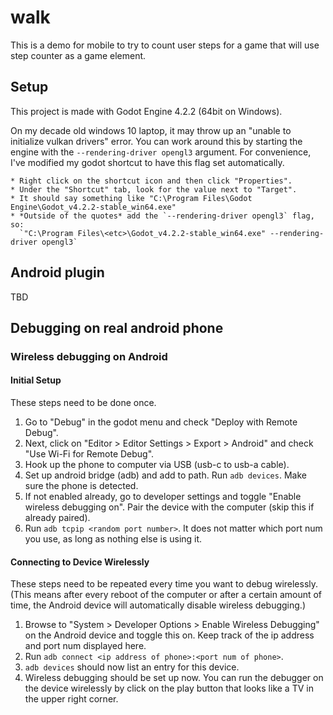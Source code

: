 # walk

This is a demo for mobile to try to count user steps for a game that will use step counter as a game element.

## Setup

This project is made with Godot Engine 4.2.2 (64bit on Windows).

On my decade old windows 10 laptop, it may throw up an "unable to initialize vulkan drivers" error. You can work around this by starting the engine with the `--rendering-driver opengl3` argument. For convenience, I've modified my godot shortcut to have this flag set automatically.

    * Right click on the shortcut icon and then click "Properties".
    * Under the "Shortcut" tab, look for the value next to "Target".
    * It should say something like "C:\Program Files\Godot Engine\Godot_v4.2.2-stable_win64.exe"
    * *Outside of the quotes* add the `--rendering-driver opengl3` flag, so:
      `"C:\Program Files\<etc>\Godot_v4.2.2-stable_win64.exe" --rendering-driver opengl3`

## Android plugin

TBD

## Debugging on real android phone

### Wireless debugging on Android

#### Initial Setup

These steps need to be done once.

1. Go to "Debug" in the godot menu and check "Deploy with Remote Debug".
1. Next, click on "Editor > Editor Settings > Export > Android" and check "Use Wi-Fi for Remote Debug".
1. Hook up the phone to computer via USB (usb-c to usb-a cable).
1. Set up android bridge (adb) and add to path. Run `adb devices`. Make sure the phone is detected.
1. If not enabled already, go to developer settings and toggle "Enable wireless debugging on". Pair the device with the computer (skip this if already paired).
1. Run `adb tcpip <random port number>`. It does not matter which port num you use, as long as nothing else is using it.

#### Connecting to Device Wirelessly

These steps need to be repeated every time you want to debug wirelessly. (This means after every reboot of the computer or after a certain amount of time, the Android device will automatically disable wireless debugging.)

1. Browse to "System > Developer Options > Enable Wireless Debugging" on the Android device and toggle this on. Keep track of the ip address and port num displayed here.
1. Run `adb connect <ip address of phone>:<port num of phone>`.
1. `adb devices` should now list an entry for this device.
1. Wireless debugging should be set up now. You can run the debugger on the device wirelessly by click on the play button that looks like a TV in the upper right corner.
